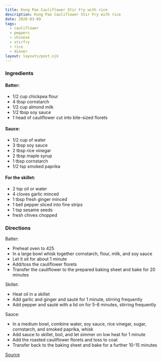 ```yaml
---
title: Kung Pao Cauliflower Stir Fry with rice
description: Kung Pao Cauliflower Stir Fry with rice
date: 2020-03-09
tags:
  - cauliflower
  - peppers
  - chinese
  - stirfry
  - rice
  - dinner
layout: layouts/post.njk
---
```


### Ingredients

#### Batter:

- 1/2 cup chickpea flour
- 4 tbsp cornstarch
- 1/2 cup almond milk
- 1/2 tbsp soy sauce
- 1 head of cauliflower cut into bite-sized florets

#### Sauce:

- 1/2 cup of water
- 3 tbsp soy sauce
- 2 tbsp rice vinegar
- 2 tbsp maple syrup
- 1 tbsp cornstarch
- 1/2 tsp smoked paprika

#### For the skillet:

- 2 tsp oil or water
- 4 cloves garlic minced
- 1 tbsp fresh ginger minced
- 1 bell pepper sliced into fine strips
- 1 tsp sesame seeds
- fresh chives chopped

### Directions

Batter:

- Preheat oven to 425
- In a large bowl whisk together cornstarch, flour, milk, and soy sauce
- Let it sit for about 1 minute
- Add/toss the cauliflower florets
- Transfer the cauliflower to the prepared baking sheet and bake for 20 minutes

Skillet:

- Heat oil in a skillet
- Add garlic and ginger and sauté for 1 minute, stirring frequently
- Add pepper and sauté with a lid on for 5-6 minutes, stirring frequently

Sauce:

- In a medium bowl, combine water, soy sauce, rice vinegar, sugar, cornstarch, and smoked paprika, whisk
- Add sauce to skillet, boil, and let simmer on low heat for 1 minute
- Add the roasted cauliflower florets and toss to coat
- Transfer back to the baking sheet and bake for a further 10-15 minutes

[Source](https://elavegan.com/kung-pao-cauliflower/)
